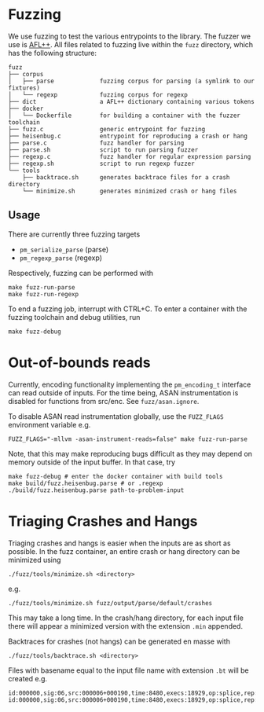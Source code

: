 # Fuzzing

We use fuzzing to test the various entrypoints to the library. The fuzzer we use is [AFL++](https://aflplus.plus). All files related to fuzzing live within the `fuzz` directory, which has the following structure:

```
fuzz
├── corpus
│   ├── parse             fuzzing corpus for parsing (a symlink to our fixtures)
│   └── regexp            fuzzing corpus for regexp
├── dict                  a AFL++ dictionary containing various tokens
├── docker
│   └── Dockerfile        for building a container with the fuzzer toolchain
├── fuzz.c                generic entrypoint for fuzzing
├── heisenbug.c           entrypoint for reproducing a crash or hang
├── parse.c               fuzz handler for parsing
├── parse.sh              script to run parsing fuzzer
├── regexp.c              fuzz handler for regular expression parsing
├── regexp.sh             script to run regexp fuzzer
└── tools
    ├── backtrace.sh      generates backtrace files for a crash directory
    └── minimize.sh       generates minimized crash or hang files
```

## Usage

There are currently three fuzzing targets

- `pm_serialize_parse` (parse)
- `pm_regexp_parse` (regexp)

Respectively, fuzzing can be performed with

```
make fuzz-run-parse
make fuzz-run-regexp
```

To end a fuzzing job, interrupt with CTRL+C. To enter a container with the fuzzing toolchain and debug utilities, run

```
make fuzz-debug
```

# Out-of-bounds reads

Currently, encoding functionality implementing the `pm_encoding_t` interface can read outside of inputs. For the time being, ASAN instrumentation is disabled for functions from src/enc. See `fuzz/asan.ignore`.

To disable ASAN read instrumentation globally, use the `FUZZ_FLAGS` environment variable e.g.

```
FUZZ_FLAGS="-mllvm -asan-instrument-reads=false" make fuzz-run-parse
```

Note, that this may make reproducing bugs difficult as they may depend on memory outside of the input buffer. In that case, try

```
make fuzz-debug # enter the docker container with build tools
make build/fuzz.heisenbug.parse # or .regexp
./build/fuzz.heisenbug.parse path-to-problem-input
```

# Triaging Crashes and Hangs

Triaging crashes and hangs is easier when the inputs are as short as possible. In the fuzz container, an entire crash or hang directory can be minimized using

```
./fuzz/tools/minimize.sh <directory>
```

e.g.
```
./fuzz/tools/minimize.sh fuzz/output/parse/default/crashes
```

This may take a long time. In the crash/hang directory, for each input file there will appear a minimized version with the extension `.min` appended.

Backtraces for crashes (not hangs) can be generated en masse with

```
./fuzz/tools/backtrace.sh <directory>
```

Files with basename equal to the input file name with extension `.bt` will be created e.g.

```
id:000000,sig:06,src:000006+000190,time:8480,execs:18929,op:splice,rep:4
id:000000,sig:06,src:000006+000190,time:8480,execs:18929,op:splice,rep:4.bt
```
